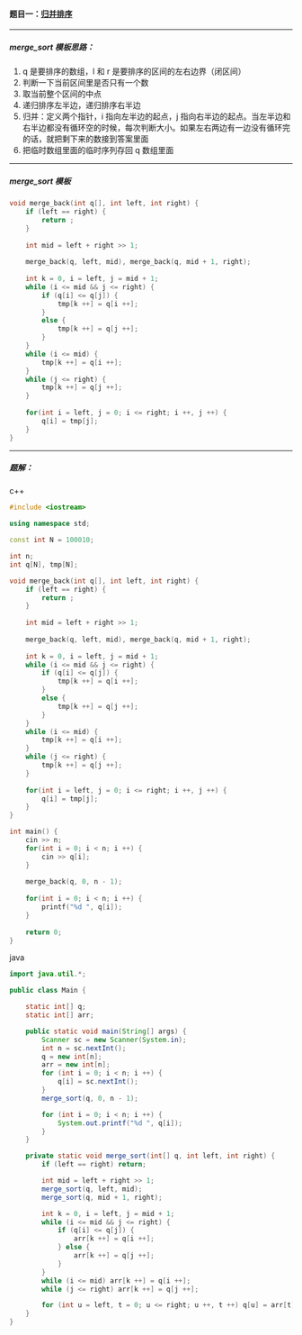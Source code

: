                                                                                                                                                                                                                                                                                                                                                                                                                                                                                                                                                                                                                                                                                                                                                                                                                                                                                                                                                                                                                                                                                                                                                                                                                                                                                                                                                                                                                                                                                                                                                                                                                                                                                                                                                                                                                                                                                                                                                                                                                                                                                                                                                                                                                                                                                                                                                                                                                                                                                                                                                                                                                                                                                                                                                                                                                                                                                                                                                                                                                                                                                                                                                                                                                                                                                                                                                                                                                                                                                                                                                                                                                                                                                                                                                                                                                     

#### 题目一：<a href="https://www.acwing.com/problem/content/789/">归并排序</a>

------------------

##### merge_sort 模板思路：

1. q 是要排序的数组，l 和 r 是要排序的区间的左右边界（闭区间）
2. 判断一下当前区间里是否只有一个数
3. 取当前整个区间的中点
4. 递归排序左半边，递归排序右半边
5. 归并：定义两个指针，i 指向左半边的起点，j 指向右半边的起点。当左半边和右半边都没有循环空的时候，每次判断大小。如果左右两边有一边没有循环完的话，就把剩下来的数接到答案里面
6. 把临时数组里面的临时序列存回 q 数组里面

---------

##### merge_sort 模板

```c++
void merge_back(int q[], int left, int right) {
    if (left == right) {
        return ;
    }
    
    int mid = left + right >> 1;
    
    merge_back(q, left, mid), merge_back(q, mid + 1, right);
    
    int k = 0, i = left, j = mid + 1;
    while (i <= mid && j <= right) {
        if (q[i] <= q[j]) {
            tmp[k ++] = q[i ++];
        }
        else {
            tmp[k ++] = q[j ++];
        }
    }
    while (i <= mid) {
        tmp[k ++] = q[i ++];
    }
    while (j <= right) {
        tmp[k ++] = q[j ++];
    }
    
    for(int i = left, j = 0; i <= right; i ++, j ++) {
        q[i] = tmp[j];
    }
}
```

----------

##### 题解：

c++

```c++
#include <iostream>

using namespace std;

const int N = 100010;

int n;
int q[N], tmp[N];

void merge_back(int q[], int left, int right) {
    if (left == right) {
        return ;
    }
    
    int mid = left + right >> 1;
    
    merge_back(q, left, mid), merge_back(q, mid + 1, right);
    
    int k = 0, i = left, j = mid + 1;
    while (i <= mid && j <= right) {
        if (q[i] <= q[j]) {
            tmp[k ++] = q[i ++];
        }
        else {
            tmp[k ++] = q[j ++];
        }
    }
    while (i <= mid) {
        tmp[k ++] = q[i ++];
    }
    while (j <= right) {
        tmp[k ++] = q[j ++];
    }
    
    for(int i = left, j = 0; i <= right; i ++, j ++) {
        q[i] = tmp[j];
    }
}

int main() {
    cin >> n;
    for(int i = 0; i < n; i ++) {
        cin >> q[i];
    }
    
    merge_back(q, 0, n - 1);
    
    for(int i = 0; i < n; i ++) {
        printf("%d ", q[i]);
    }
    
    return 0;
}
```

java

```java
import java.util.*;

public class Main {

    static int[] q;
    static int[] arr;

    public static void main(String[] args) {
        Scanner sc = new Scanner(System.in);
        int n = sc.nextInt();
        q = new int[n];
        arr = new int[n];
        for (int i = 0; i < n; i ++) {
            q[i] = sc.nextInt();
        }
        merge_sort(q, 0, n - 1);

        for (int i = 0; i < n; i ++) {
            System.out.printf("%d ", q[i]);
        }
    }

    private static void merge_sort(int[] q, int left, int right) {
        if (left == right) return;

        int mid = left + right >> 1;
        merge_sort(q, left, mid);
        merge_sort(q, mid + 1, right);

        int k = 0, i = left, j = mid + 1;
        while (i <= mid && j <= right) {
            if (q[i] <= q[j]) {
                arr[k ++] = q[i ++];
            } else {
                arr[k ++] = q[j ++];
            }
        }
        while (i <= mid) arr[k ++] = q[i ++];
        while (j <= right) arr[k ++] = q[j ++];

        for (int u = left, t = 0; u <= right; u ++, t ++) q[u] = arr[t];
    }
}
```

